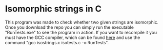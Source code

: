 # Isomorphic strings in C

This program was made to check whether two given strings are isomorphic.
Once you download the repo you can simply run the executable "RunTests.exe" to 
see the program in action. If you want to recompile it you must have the GCC compiler,
which can be found [here](https://sourceforge.net/projects/tdm-gcc/) and use the command 
"gcc isostrings.c isotests.c -o RunTests". 